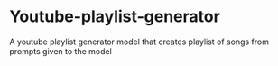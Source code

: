 # Youtube-playlist-generator
A youtube playlist generator model that creates playlist of songs from prompts given to the model
